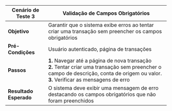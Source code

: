 | Cenário de Teste 3  | Validação de Campos Obrigatórios |
|---------------------|----------------------------------|
| **Objetivo**        | Garantir que o sistema exibe erros ao tentar criar uma transação sem preencher os campos obrigatórios |
| **Pré-Condições**   | Usuário autenticado, página de transações |
| **Passos**          | **1.** Navegar até a página de nova transação <br> **2.** Tentar criar uma transação sem preencher o campo de descrição, conta de origem ou valor. <br> **3.** Verificar as mensagens de erro |
| **Resultado Esperado** | O sistema deve exibir uma mensagem de erro destacando os campos obrigatórios que não foram preenchidos |
